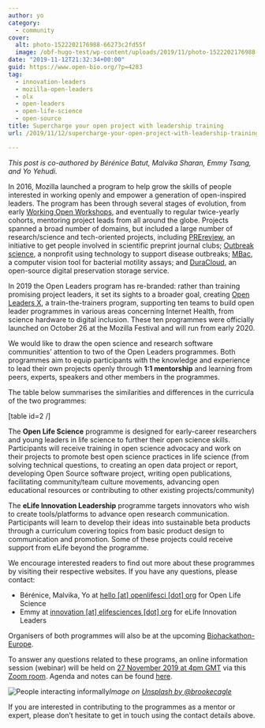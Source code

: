 ```yaml
---
author: yo
category:
  - community
cover:
  alt: photo-1522202176988-66273c2fd55f
  image: /obf-hugo-test/wp-content/uploads/2019/11/photo-1522202176988-66273c2fd55f.jpeg
date: "2019-11-12T21:32:34+00:00"
guid: https://www.open-bio.org/?p=4283
tag:
  - innovation-leaders
  - mozilla-open-leaders
  - olx
  - open-leaders
  - open-life-science
  - open-source
title: Supercharge your open project with leadership training
url: /2019/11/12/supercharge-your-open-project-with-leadership-training/

---
```

_This post is co-authored by Bérénice Batut, Malvika Sharan, Emmy Tsang, and Yo Yehudi._

In 2016, Mozilla launched a program to help grow the skills of people interested in working openly and empower a generation of open-inspired leaders. The program has been through several stages of evolution, from early [Working Open Workshops](http://mozillascience.github.io/working-open-workshop/), and eventually to regular twice-yearly cohorts, mentoring project leads from all around the globe. Projects spanned a broad number of domains, but included a large number of research/science and tech-oriented projects, including [PREreview](https://www.prereview.org/), an initiative to get people involved in scientific preprint journal clubs; [Outbreak science](https://outbreakscience.org/), a nonprofit using technology to support disease outbreaks; [MBac](https://mozilla.github.io/leadership-training/round-5/projects/#mbac-computer-vision-tool-for-bacterial-motility-assays), a computer vision tool for bacterial motility assays; and [DuraCloud](https://mozilla.github.io/leadership-training/round-5/projects/#open-sourcing-duracloud-beyond-the-license), an open-source digital preservation storage service.

In 2019 the Open Leaders program has re-branded: rather than training promising project leaders, it set its sights to a broader goal, creating [Open Leaders X](https://foundation.mozilla.org/en/opportunity/mozilla-open-leaders/open-leaders-x/), a train-the-trainers program, supporting ten teams to build open leader programmes in various areas concerning Internet Health, from science hardware to digital inclusion. These ten programmes were officially launched on October 26 at the Mozilla Festival and will run from early 2020.

We would like to draw the open science and research software communities’ attention to two of the Open Leaders programmes. Both programmes aim to equip participants with the knowledge and experience to lead their own projects openly through **1:1 mentorship** and learning from peers, experts, speakers and other members in the programmes.

The table below summarises the similarities and differences in the curricula of the two programmes:

\[table id=2 /\]

The **Open Life Science** programme is designed for early-career researchers and young leaders in life science to further their open science skills. Participants will receive training in open science advocacy and work on their projects to promote best open science practices in life science (from solving technical questions,  to creating an open data project or report, developing Open Source software project, writing open publications, facilitating community/team culture movements, advancing open educational resources or contributing to other existing projects/community)

The **eLife Innovation Leadership** programme targets innovators who wish to create tools/platforms to advance open research communication. Participants will learn to develop their ideas into sustainable beta products through a curriculum covering topics from basic product design to communication and promotion. Some of these projects could receive support from eLife beyond the programme.

We encourage interested readers to find out more about these programmes by visiting their respective websites. If you have any questions, please contact:

- Bérénice, Malvika, Yo at [hello \[at\] openlifesci \[dot\] org](mailto:hello@openlifesci.org) for Open Life Science
- Emmy at [innovation \[at\] elifesciences \[dot\] org](mailto:innovation@elifesciences.org) for eLife Innovation Leaders

Organisers of both programmes will also be at the upcoming [Biohackathon-Europe](https://www.biohackathon-europe.org/).

To answer any questions related to these programs, an online information session (webinar) will be held on [27 November 2019 at 4pm GMT](https://arewemeetingyet.com/Berlin/2019-11-27/17:00/OpenLifeSci%20&%20eLife%20Application%20Webinar) via this [Zoom room](https://zoom.us/j/653381208). Agenda and notes can be found [here](https://docs.google.com/document/d/1EIDzZi5mgRiWR7cJQl0up470C87GsbcoTR_6-cs-SeE/edit?usp=sharing).

![People interacting informally](https://images.unsplash.com/photo-1522202176988-66273c2fd55f?ixlib=rb-1.2.1&auto=format&fit=crop&w=1000&)_Image on [Unsplash by @brookecagle](https://unsplash.com/photos/g1Kr4Ozfoac)_

If you are interested in contributing to the programmes as a mentor or expert, please don’t hesitate to get in touch using the contact details above.
